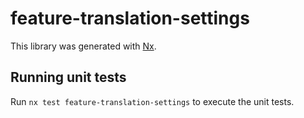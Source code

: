 # feature-translation-settings

This library was generated with [Nx](https://nx.dev).

## Running unit tests

Run `nx test feature-translation-settings` to execute the unit tests.
